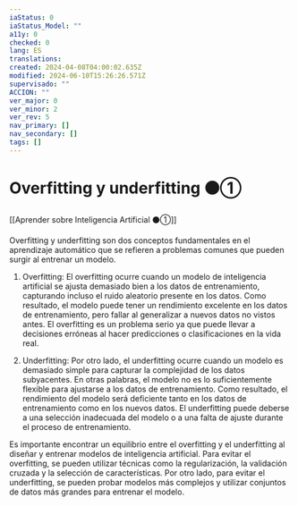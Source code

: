 ```yaml
---
iaStatus: 0
iaStatus_Model: ""
a11y: 0
checked: 0
lang: ES
translations: 
created: 2024-04-08T04:00:02.635Z
modified: 2024-06-10T15:26:26.571Z
supervisado: ""
ACCION: ""
ver_major: 0
ver_minor: 2
ver_rev: 5
nav_primary: []
nav_secondary: []
tags: []
---
```

# Overfitting y underfitting ⚫①

[[Aprender sobre Inteligencia Artificial ⚫①]]

Overfitting y underfitting son dos conceptos fundamentales en el aprendizaje automático que se refieren a problemas comunes que pueden surgir al entrenar un modelo.

1. Overfitting: El overfitting ocurre cuando un modelo de inteligencia artificial se ajusta demasiado bien a los datos de entrenamiento, capturando incluso el ruido aleatorio presente en los datos. Como resultado, el modelo puede tener un rendimiento excelente en los datos de entrenamiento, pero fallar al generalizar a nuevos datos no vistos antes. El overfitting es un problema serio ya que puede llevar a decisiones erróneas al hacer predicciones o clasificaciones en la vida real.

2. Underfitting: Por otro lado, el underfitting ocurre cuando un modelo es demasiado simple para capturar la complejidad de los datos subyacentes. En otras palabras, el modelo no es lo suficientemente flexible para ajustarse a los datos de entrenamiento. Como resultado, el rendimiento del modelo será deficiente tanto en los datos de entrenamiento como en los nuevos datos. El underfitting puede deberse a una selección inadecuada del modelo o a una falta de ajuste durante el proceso de entrenamiento.

Es importante encontrar un equilibrio entre el overfitting y el underfitting al diseñar y entrenar modelos de inteligencia artificial. Para evitar el overfitting, se pueden utilizar técnicas como la regularización, la validación cruzada y la selección de características. Por otro lado, para evitar el underfitting, se pueden probar modelos más complejos y utilizar conjuntos de datos más grandes para entrenar el modelo.
